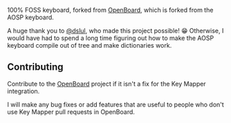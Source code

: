100% FOSS keyboard, forked from [OpenBoard](https://github.com/dslul/openboard), which is forked from the AOSP keyboard.

A huge thank you to [@dslul](https://github.com/dslul), who made this project possible! 😁 Otherwise,
I would have had to spend a long time figuring out how to make the AOSP keyboard compile out of tree and make
dictionaries work.

## Contributing
Contribute to the [OpenBoard](https://github.com/dslul/openboard) project if it isn't a fix for the Key Mapper integration.

I will make any bug fixes or add features that are useful to people who don't use Key Mapper pull requests in
OpenBoard.
